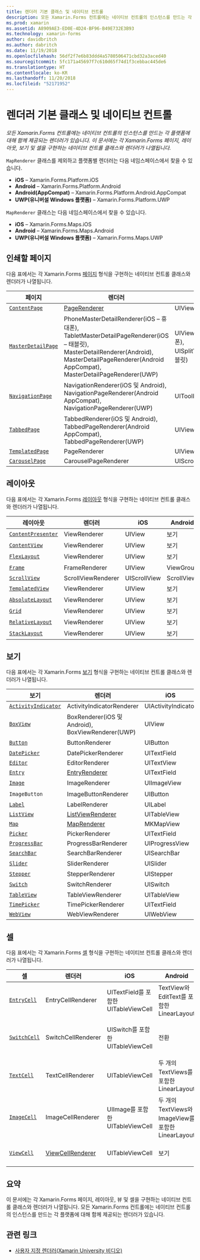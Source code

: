 ```yaml
---
title: 렌더러 기본 클래스 및 네이티브 컨트롤
description: 모든 Xamarin.Forms 컨트롤에는 네이티브 컨트롤의 인스턴스를 만드는 각 플랫폼에 대해 함께 제공되는 렌더러가 있습니다. 이 문서에는 각 Xamarin.Forms 페이지, 레이아웃, 보기 및 셀을 구현하는 네이티브 컨트롤 클래스와 렌더러가 나열됩니다.
ms.prod: xamarin
ms.assetid: A8909AE3-ED0E-4D24-BF96-B49E732E3B93
ms.technology: xamarin-forms
author: davidbritch
ms.author: dabritch
ms.date: 11/19/2018
ms.openlocfilehash: 56df2f7e6b83ddd4a5780506471cbd32a3aced40
ms.sourcegitcommit: 5fc171a45697f7c610d65f74d1f3cebbac445de6
ms.translationtype: HT
ms.contentlocale: ko-KR
ms.lasthandoff: 11/20/2018
ms.locfileid: "52171952"
---
```

# <a name="renderer-base-classes-and-native-controls"></a>렌더러 기본 클래스 및 네이티브 컨트롤

_모든 Xamarin.Forms 컨트롤에는 네이티브 컨트롤의 인스턴스를 만드는 각 플랫폼에 대해 함께 제공되는 렌더러가 있습니다. 이 문서에는 각 Xamarin.Forms 페이지, 레이아웃, 보기 및 셀을 구현하는 네이티브 컨트롤 클래스와 렌더러가 나열됩니다._

`MapRenderer` 클래스를 제외하고 플랫폼별 렌더러는 다음 네임스페이스에서 찾을 수 있습니다.

- **iOS** – Xamarin.Forms.Platform.iOS
- **Android** – Xamarin.Forms.Platform.Android
- **Android(AppCompat)** – Xamarin.Forms.Platform.Android.AppCompat
- **UWP(유니버설 Windows 플랫폼)** – Xamarin.Forms.Platform.UWP

`MapRenderer` 클래스는 다음 네임스페이스에서 찾을 수 있습니다.

- **iOS** – Xamarin.Forms.Maps.iOS
- **Android** – Xamarin.Forms.Maps.Android
- **UWP(유니버설 Windows 플랫폼)** – Xamarin.Forms.Maps.UWP

## <a name="pages"></a>인쇄할 페이지

다음 표에서는 각 Xamarin.Forms [페이지](~/xamarin-forms/user-interface/controls/pages.md) 형식을 구현하는 네이티브 컨트롤 클래스와 렌더러가 나열됩니다.

|페이지|렌더러|iOS|Android|Android(AppCompat)|UWP|
|--- |--- |--- |--- |--- |--- |
|[`ContentPage`](xref:Xamarin.Forms.ContentPage)|[PageRenderer](~/xamarin-forms/app-fundamentals/custom-renderer/contentpage.md)|UIViewController|ViewGroup||FrameworkElement|
|[`MasterDetailPage`](xref:Xamarin.Forms.MasterDetailPage)|PhoneMasterDetailRenderer(iOS – 휴대폰), TabletMasterDetailPageRenderer(iOS – 태블릿), MasterDetailRenderer(Android), MasterDetailPageRenderer(Android AppCompat), MasterDetailPageRenderer(UWP)|UIViewController(휴대폰), UISplitViewController(태블릿)|DrawerLayout(v4)|DrawerLayout(v4)|FrameworkElement(사용자 지정 컨트롤)|
|[`NavigationPage`](xref:Xamarin.Forms.NavigationPage)|NavigationRenderer(iOS 및 Android), NavigationPageRenderer(Android AppCompat), NavigationPageRenderer(UWP)|UIToolbar|ViewGroup|ViewGroup|FrameworkElement(사용자 지정 컨트롤)|
|[`TabbedPage`](xref:Xamarin.Forms.TabbedPage)|TabbedRenderer(iOS 및 Android), TabbedPageRenderer(Android AppCompat), TabbedPageRenderer(UWP)|UIView|ViewPager|ViewPager|FrameworkElement(피벗)|
|[`TemplatedPage`](xref:Xamarin.Forms.TemplatedPage)|PageRenderer|UIViewController|ViewGroup||FrameworkElement|
|[`CarouselPage`](xref:Xamarin.Forms.CarouselPage)|CarouselPageRenderer|UIScrollView|ViewPager|ViewPager|FrameworkElement(FlipView)|

## <a name="layouts"></a>레이아웃

다음 표에서는 각 Xamarin.Forms [레이아웃](~/xamarin-forms/user-interface/controls/layouts.md) 형식을 구현하는 네이티브 컨트롤 클래스와 렌더러가 나열됩니다.

|레이아웃|렌더러|iOS|Android|UWP|
|--- |--- |--- |--- |--- |
|[`ContentPresenter`](xref:Xamarin.Forms.ContentPresenter)|ViewRenderer|UIView|보기|FrameworkElement|
|[`ContentView`](xref:Xamarin.Forms.ContentView)|ViewRenderer|UIView|보기|FrameworkElement|
|[`FlexLayout`](xref:Xamarin.Forms.FlexLayout)|ViewRenderer|UIView|보기|FrameworkElement|
|[`Frame`](xref:Xamarin.Forms.Frame)|FrameRenderer|UIView|ViewGroup|테두리|
|[`ScrollView`](xref:Xamarin.Forms.ScrollView)|ScrollViewRenderer|UIScrollView|ScrollView|ScrollViewer|
|[`TemplatedView`](xref:Xamarin.Forms.TemplatedView)|ViewRenderer|UIView|보기|FrameworkElement|
|[`AbsoluteLayout`](xref:Xamarin.Forms.AbsoluteLayout)|ViewRenderer|UIView|보기|FrameworkElement|
|[`Grid`](xref:Xamarin.Forms.Grid)|ViewRenderer|UIView|보기|FrameworkElement|
|[`RelativeLayout`](xref:Xamarin.Forms.RelativeLayout)|ViewRenderer|UIView|보기|FrameworkElement|
|[`StackLayout`](xref:Xamarin.Forms.StackLayout)|ViewRenderer|UIView|보기|FrameworkElement|

## <a name="views"></a>보기

다음 표에서는 각 Xamarin.Forms [보기](~/xamarin-forms/user-interface/controls/views.md) 형식을 구현하는 네이티브 컨트롤 클래스와 렌더러가 나열됩니다.

|보기|렌더러|iOS|Android|Android(AppCompat)|UWP|
|--- |--- |--- |--- |--- |--- |
|[`ActivityIndicator`](xref:Xamarin.Forms.ActivityIndicator)|ActivityIndicatorRenderer|UIActivityIndicator|ProgressBar||ProgressBar|
|[`BoxView`](xref:Xamarin.Forms.BoxView)|BoxRenderer(iOS 및 Android), BoxViewRenderer(UWP)|UIView|ViewGroup||사각형|
|[`Button`](xref:Xamarin.Forms.Button)|ButtonRenderer|UIButton|단추|AppCompatButton|단추|
|[`DatePicker`](xref:Xamarin.Forms.DatePicker)|DatePickerRenderer|UITextField|EditText||DatePicker|
|[`Editor`](xref:Xamarin.Forms.Editor)|EditorRenderer|UITextView|EditText||TextBox|
|[`Entry`](xref:Xamarin.Forms.Entry)|[EntryRenderer](~/xamarin-forms/app-fundamentals/custom-renderer/entry.md)|UITextField|EditText||TextBox|
|[`Image`](xref:Xamarin.Forms.Image)|ImageRenderer|UIImageView|ImageView||이미지|
|`ImageButton`|ImageButtonRenderer|UIButton||AppCompatImageButton|단추|
|[`Label`](xref:Xamarin.Forms.Label)|LabelRenderer|UILabel|TextView||TextBlock|
|[`ListView`](xref:Xamarin.Forms.ListView)|[ListViewRenderer](~/xamarin-forms/app-fundamentals/custom-renderer/listview.md)|UITableView|ListView||ListView|
|[`Map`](xref:Xamarin.Forms.Maps.Map)|[MapRenderer](~/xamarin-forms/app-fundamentals/custom-renderer/map/index.md)|MKMapView|MapView||MapControl|
|[`Picker`](xref:Xamarin.Forms.Picker)|PickerRenderer|UITextField|EditText|EditText|ComboBox|
|[`ProgressBar`](xref:Xamarin.Forms.ProgressBar)|ProgressBarRenderer|UIProgressView|ProgressBar||ProgressBar|
|[`SearchBar`](xref:Xamarin.Forms.SearchBar)|SearchBarRenderer|UISearchBar|SearchView||AutoSuggestBox|
|[`Slider`](xref:Xamarin.Forms.Slider)|SliderRenderer|UISlider|SeekBar||슬라이더|
|[`Stepper`](xref:Xamarin.Forms.Stepper)|StepperRenderer|UIStepper|LinearLayout||Control|
|[`Switch`](xref:Xamarin.Forms.Switch)|SwitchRenderer|UISwitch|전환|SwitchCompat|ToggleSwitch|
|[`TableView`](xref:Xamarin.Forms.TableView)|TableViewRenderer|UITableView|ListView||ListView|
|[`TimePicker`](xref:Xamarin.Forms.TimePicker)|TimePickerRenderer|UITextField|EditText||TimePicker|
|[`WebView`](xref:Xamarin.Forms.WebView)|WebViewRenderer|UIWebView|WebView||WebView|

## <a name="cells"></a>셀

다음 표에서는 각 Xamarin.Forms [셀](~/xamarin-forms/user-interface/controls/cells.md) 형식을 구현하는 네이티브 컨트롤 클래스와 렌더러가 나열됩니다.

|셀|렌더러|iOS|Android|UWP|
|--- |--- |--- |--- |--- |
|[`EntryCell`](xref:Xamarin.Forms.EntryCell)|EntryCellRenderer|UITextField를 포함한 UITableViewCell|TextView와 EditText를 포함한 LinearLayout|TextBox를 포함한 DataTemplate|
|[`SwitchCell`](xref:Xamarin.Forms.SwitchCell)|SwitchCellRenderer|UISwitch를 포함한 UITableViewCell|전환|TextBlock과 ToggleSwitch가 있는 그리드를 포함한 DataTemplate|
|[`TextCell`](xref:Xamarin.Forms.TextCell)|TextCellRenderer|UITableViewCell|두 개의 TextViews를 포함한 LinearLayout|두 개의 TextBlock이 있는 StackPanel을 포함한 DataTemplate|
|[`ImageCell`](xref:Xamarin.Forms.ImageCell)|ImageCellRenderer|UIImage를 포함한 UITableViewCell|두 개의 TextViews와 ImageView를 포함한 LinearLayout|이미지와 두 개의 TextBlock이 있는 그리드를 포함한 DataTemplate|
|[`ViewCell`](xref:Xamarin.Forms.ViewCell)|[ViewCellRenderer](~/xamarin-forms/app-fundamentals/custom-renderer/viewcell.md)|UITableViewCell|보기|ContentPresenter를 포함한 DataTemplate|

## <a name="summary"></a>요약

이 문서에는 각 Xamarin.Forms 페이지, 레이아웃, 뷰 및 셀을 구현하는 네이티브 컨트롤 클래스와 렌더러가 나열됩니다. 모든 Xamarin.Forms 컨트롤에는 네이티브 컨트롤의 인스턴스를 만드는 각 플랫폼에 대해 함께 제공되는 렌더러가 있습니다.

## <a name="related-links"></a>관련 링크

- [사용자 지정 렌더러(Xamarin University 비디오)](https://developer.xamarin.com/videos/cross-platform/xamarinforms-custom-renderers/)
